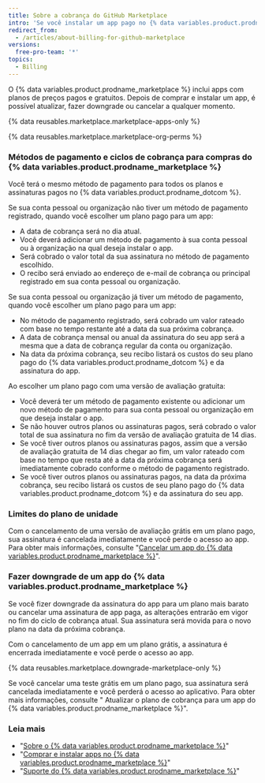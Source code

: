 ```yaml
---
title: Sobre a cobrança do GitHub Marketplace
intro: 'Se você instalar um app pago no {% data variables.product.prodname_marketplace %}, sua assinatura compartilhará a data de cobrança, o método de pagamento e o recibo que já existem para sua conta.'
redirect_from:
  - /articles/about-billing-for-github-marketplace
versions:
  free-pro-team: '*'
topics:
  - Billing
---
```


O {% data variables.product.prodname_marketplace %} inclui apps com planos de preços pagos e gratuitos. Depois de comprar e instalar um app, é possível atualizar, fazer downgrade ou cancelar a qualquer momento.

{% data reusables.marketplace.marketplace-apps-only %}

{% data reusables.marketplace.marketplace-org-perms %}

### Métodos de pagamento e ciclos de cobrança para compras do {% data variables.product.prodname_marketplace %}

Você terá o mesmo método de pagamento para todos os planos e assinaturas pagos no {% data variables.product.prodname_dotcom %}.

Se sua conta pessoal ou organização não tiver um método de pagamento registrado, quando você escolher um plano pago para um app:
- A data de cobrança será no dia atual.
- Você deverá adicionar um método de pagamento à sua conta pessoal ou à organização na qual deseja instalar o app.
- Será cobrado o valor total da sua assinatura no método de pagamento escolhido.
- O recibo será enviado ao endereço de e-mail de cobrança ou principal registrado em sua conta pessoal ou organização.

Se sua conta pessoal ou organização já tiver um método de pagamento, quando você escolher um plano pago para um app:
- No método de pagamento registrado, será cobrado um valor rateado com base no tempo restante até a data da sua próxima cobrança.
- A data de cobrança mensal ou anual da assinatura do seu app será a mesma que a data de cobrança regular da conta ou organização.
- Na data da próxima cobrança, seu recibo listará os custos do seu plano pago do {% data variables.product.prodname_dotcom %} e da assinatura do app.

Ao escolher um plano pago com uma versão de avaliação gratuita:
- Você deverá ter um método de pagamento existente ou adicionar um novo método de pagamento para sua conta pessoal ou organização em que deseja instalar o app.
- Se não houver outros planos ou assinaturas pagos, será cobrado o valor total de sua assinatura no fim da versão de avaliação gratuita de 14 dias.
- Se você tiver outros planos ou assinaturas pagos, assim que a versão de avaliação gratuita de 14 dias chegar ao fim, um valor rateado com base no tempo que resta até a data da próxima cobrança será imediatamente cobrado conforme o método de pagamento registrado.
- Se você tiver outros planos ou assinaturas pagos, na data da próxima cobrança, seu recibo listará os custos de seu plano pago do {% data variables.product.prodname_dotcom %} e da assinatura do seu app.

### Limites do plano de unidade

Com o cancelamento de uma versão de avaliação grátis em um plano pago, sua assinatura é cancelada imediatamente e você perde o acesso ao app. Para obter mais informações, consulte "[Cancelar um app do {% data variables.product.prodname_marketplace %}](/articles/canceling-a-github-marketplace-app)".

### Fazer downgrade de um app do {% data variables.product.prodname_marketplace %}

Se você fizer downgrade da assinatura do app para um plano mais barato ou cancelar uma assinatura de app paga, as alterações entrarão em vigor no fim do ciclo de cobrança atual. Sua assinatura será movida para o novo plano na data da próxima cobrança.

Com o cancelamento de um app em um plano grátis, a assinatura é encerrada imediatamente e você perde o acesso ao app.

{% data reusables.marketplace.downgrade-marketplace-only %}

Se você cancelar uma teste grátis em um plano pago, sua assinatura será cancelada imediatamente e você perderá o acesso ao aplicativo. Para obter mais informações, consulte " Atualizar o plano de cobrança para um app do {% data variables.product.prodname_marketplace %}".

### Leia mais

- "[Sobre o {% data variables.product.prodname_marketplace %}](/articles/about-github-marketplace)"
- "[Comprar e instalar apps no {% data variables.product.prodname_marketplace %}](/articles/purchasing-and-installing-apps-in-github-marketplace)"
- "[Suporte do {% data variables.product.prodname_marketplace %}](/articles/github-marketplace-support)"
